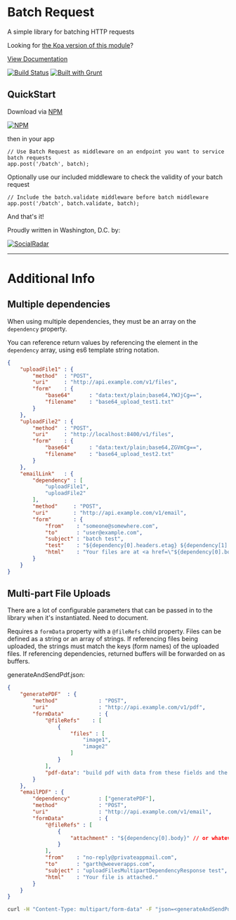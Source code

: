 Batch Request
=============

A simple library for batching HTTP requests

Looking for [the Koa version of this module](https://github.com/socialradar/koa-batch)?

[View Documentation](http://batch-request.socialradar.com)

[![Build Status](https://travis-ci.org/socialradar/batch-request.png?branch=master)](https://travis-ci.org/socialradar/batch-request) [![Built with Grunt](https://cdn.gruntjs.com/builtwith.png)](http://gruntjs.com/)

## QuickStart

Download via [NPM](http://npmjs.org)

[![NPM](https://nodei.co/npm/batch-request.png?compact=true)](https://nodei.co/npm/batch-request/)

then in your app

    // Use Batch Request as middleware on an endpoint you want to service batch requests
    app.post('/batch', batch);


Optionally use our included middleware to check the validity of your batch request

    // Include the batch.validate middleware before batch middleware
    app.post('/batch', batch.validate, batch);

And that's it!

Proudly written in Washington, D.C. by:

[![SocialRadar](https://raw.github.com/socialradar/batch-request/master/social-radar-black-orange.png)](http://socialradar.com)

---

# Additional Info

## Multiple dependencies

When using multiple dependencies, they must be an array on the `dependency` property.

You can reference return values by referencing the element in the `dependency` array,
using es6 template string notation.

```json
{
    "uploadFile1" : {
        "method"  : "POST",
        "uri"     : "http://api.example.com/v1/files",
        "form"    : {
            "base64"      : "data:text/plain;base64,YWJjCg==",
            "filename"    : "base64_upload_test1.txt"
        }
    },
    "uploadFile2" : {
        "method"  : "POST",
        "uri"     : "http://localhost:8400/v1/files",
        "form"    : {
            "base64"      : "data:text/plain;base64,ZGVmCg==",
            "filename"    : "base64_upload_test2.txt"
        }
    },
    "emailLink"   : {
        "dependency" : [
            "uploadFile1",
            "uploadFile2"
        ],
        "method"     : "POST",
        "uri"        : "http://api.example.com/v1/email",
        "form"       : {
            "from"    : "someone@somewhere.com",
            "to"      : "user@example.com",
            "subject" : "batch test",
            "test"    : "${dependency[0].headers.etag} ${dependency[1].headers.etag}",
            "html"    : "Your files are at <a href=\"${dependency[0].body.file.url}\">${dependency[0].body.file.name}</a> and <a href=\"${dependency[1].body.file.url}\">${dependency[1].body.file.name}</a>."
        }
    }
}
```

## Multi-part File Uploads

There are a lot of configurable parameters that can be passed in to the library when it's instantiated.  Need to document.

Requires a `formData` property with a `@fileRefs` child property.
Files can be defined as a string or an array of strings. 
If referencing files being uploaded, the strings must match the keys (form names) of the uploaded files.
If referencing dependencies, returned buffers will be forwarded on as buffers.

generateAndSendPdf.json:
```json
{
    "generatePDF"  : {
        "method"             : "POST",
        "uri"                : "http://api.example.com/v1/pdf",
        "formData"           : {
            "@fileRefs"    : [
                {
                    "files" : [
                        "image1",
                        "image2"
                    ]
                }
            ],
            "pdf-data": "build pdf with data from these fields and the attached images"
        }
    },
    "emailPDF" : {
        "dependency"         : ["generatePDF"],
        "method"             : "POST",
        "uri"                : "http://api.example.com/v1/email",
        "formData"           : {
            "@fileRefs" : [
                {
                    "attachment" : "${dependency[0].body}" // or whatever property it comes back under; this is a stream
                }
            ],
            "from"    : "no-reply@privateappmail.com",
            "to"      : "garth@weeverapps.com",
            "subject" : "uploadFilesMultipartDependencyResponse test",
            "html"    : "Your file is attached."
        }
    }
}
```

```bash
curl -H "Content-Type: multipart/form-data" -F "json=<generateAndSendPdf.json" -F "image1=@starfish_career.jpg" -F "image2=@mr_t_blue.jpg" https://api.example.com/v1/batch
```

